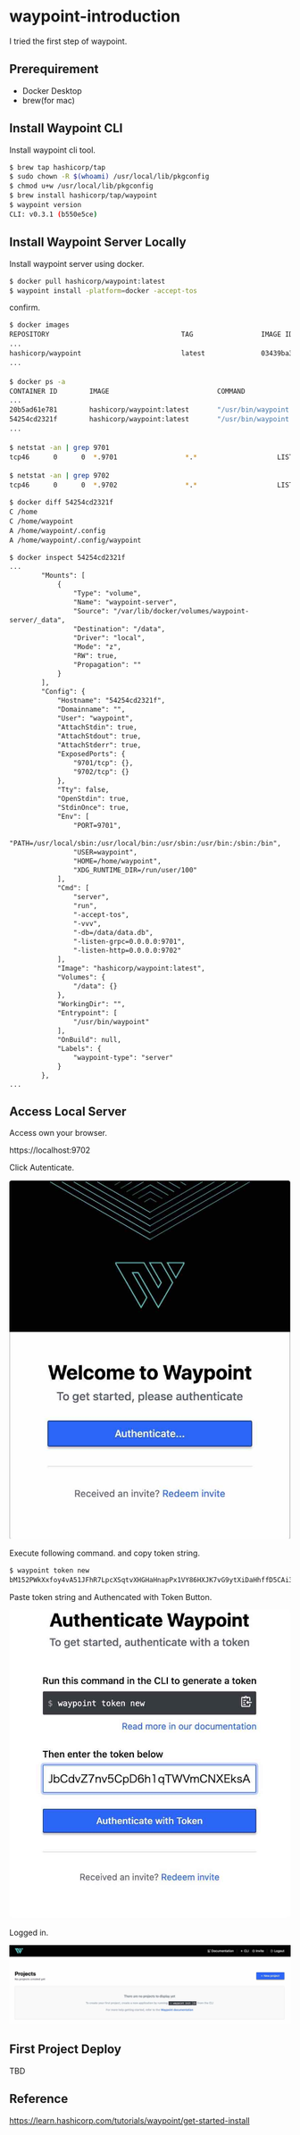 # waypoint-introduction

I tried the first step of waypoint.

## Prerequirement

- Docker Desktop
- brew(for mac)

## Install Waypoint CLI

Install waypoint cli tool.

```bash
$ brew tap hashicorp/tap
$ sudo chown -R $(whoami) /usr/local/lib/pkgconfig
$ chmod u+w /usr/local/lib/pkgconfig
$ brew install hashicorp/tap/waypoint
$ waypoint version
CLI: v0.3.1 (b550e5ce)
```

## Install Waypoint Server Locally

Install waypoint server using docker.

```bash
$ docker pull hashicorp/waypoint:latest
$ waypoint install -platform=docker -accept-tos
```

confirm.

```bash
$ docker images
REPOSITORY                                 TAG                 IMAGE ID            CREATED             SIZE
...
hashicorp/waypoint                         latest              03439ba3c8ec        10 days ago         290MB
...

$ docker ps -a
CONTAINER ID        IMAGE                           COMMAND                  CREATED             STATUS                    PORTS                              NAMES
...
20b5ad61e781        hashicorp/waypoint:latest       "/usr/bin/waypoint r…"   2 minutes ago       Up 2 minutes                                                 waypoint-runner
54254cd2321f        hashicorp/waypoint:latest       "/usr/bin/waypoint s…"   2 minutes ago       Up 2 minutes              0.0.0.0:9701-9702->9701-9702/tcp   waypoint-server
...

$ netstat -an | grep 9701
tcp46      0      0  *.9701                 *.*                    LISTEN     

$ netstat -an | grep 9702
tcp46      0      0  *.9702                 *.*                    LISTEN     
```

```bash
$ docker diff 54254cd2321f
C /home
C /home/waypoint
A /home/waypoint/.config
A /home/waypoint/.config/waypoint
```

```
$ docker inspect 54254cd2321f
...
        "Mounts": [
            {
                "Type": "volume",
                "Name": "waypoint-server",
                "Source": "/var/lib/docker/volumes/waypoint-server/_data",
                "Destination": "/data",
                "Driver": "local",
                "Mode": "z",
                "RW": true,
                "Propagation": ""
            }
        ],
        "Config": {
            "Hostname": "54254cd2321f",
            "Domainname": "",
            "User": "waypoint",
            "AttachStdin": true,
            "AttachStdout": true,
            "AttachStderr": true,
            "ExposedPorts": {
                "9701/tcp": {},
                "9702/tcp": {}
            },
            "Tty": false,
            "OpenStdin": true,
            "StdinOnce": true,
            "Env": [
                "PORT=9701",
                "PATH=/usr/local/sbin:/usr/local/bin:/usr/sbin:/usr/bin:/sbin:/bin",
                "USER=waypoint",
                "HOME=/home/waypoint",
                "XDG_RUNTIME_DIR=/run/user/100"
            ],
            "Cmd": [
                "server",
                "run",
                "-accept-tos",
                "-vvv",
                "-db=/data/data.db",
                "-listen-grpc=0.0.0.0:9701",
                "-listen-http=0.0.0.0:9702"
            ],
            "Image": "hashicorp/waypoint:latest",
            "Volumes": {
                "/data": {}
            },
            "WorkingDir": "",
            "Entrypoint": [
                "/usr/bin/waypoint"
            ],
            "OnBuild": null,
            "Labels": {
                "waypoint-type": "server"
            }
        },
...
```


## Access Local Server

Access own your browser.

https://localhost:9702


Click Autenticate.

![01](./img/01.jpg)

Execute following command. and copy token string.

```bash
$ waypoint token new
bM152PWkXxfoy4vA51JFhR7LpcXSqtvXHGHaHnapPx1VY86HXJK7vG9ytXiDaHhffD5CAi3amJbCdvZ7nv5CpD6h1qTWVmCNXEksA
```

Paste token string and Authencated with Token Button.

![02](./img/02.jpg)


Logged in.

![03](./img/03.jpg)


## First Project Deploy

TBD

## Reference

https://learn.hashicorp.com/tutorials/waypoint/get-started-install

